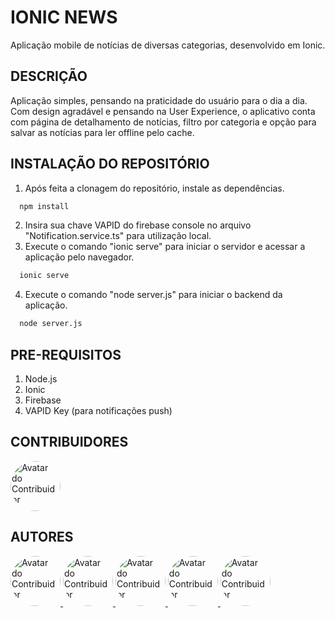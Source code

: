 # IONIC NEWS
Aplicação mobile de notícias de diversas categorias, desenvolvido em Ionic.

## DESCRIÇÃO
Aplicação simples, pensando na praticidade do usuário para o dia a dia. Com design agradável e pensando na User Experience, o aplicativo conta com página de detalhamento de notícias, filtro por categoria e opção para salvar as notícias para ler offline pelo cache.

## INSTALAÇÃO DO REPOSITÓRIO
1. Após feita a clonagem do repositório, instale as dependências.
 ```sh
   npm install
   ```
2. Insira sua chave VAPID do firebase console no arquivo "Notification.service.ts" para utilização local.
3. Execute o comando "ionic serve" para iniciar o servidor e acessar a aplicação pelo navegador.
 ```sh
   ionic serve
   ```
4. Execute o comando "node server.js" para iniciar o backend da aplicação.
 ```sh
   node server.js
   ```

## PRE-REQUISITOS
1. Node.js
2. Ionic
3. Firebase
4. VAPID Key (para notificações push)

## CONTRIBUIDORES 
<a href="https://github.com/HugoDias05"/>
<img src="https://avatars.githubusercontent.com/u/187983727?s=400&v=4" width="80px;" style="border-radius: 50%;" alt="Avatar do Contribuidor"/>
</a>

## AUTORES 
<a href="https://github.com/xamaclt"/>
<img src="https://avatars.githubusercontent.com/u/167829613?v=4" width="80px;" style="border-radius: 50%;" alt="Avatar do Contribuidor"/>
</a>
<a href="https://github.com/b4arbosa"/>
<img src="https://avatars.githubusercontent.com/u/132725279?v=4" width="80px;" style="border-radius: 50%;" alt="Avatar do Contribuidor"/>
</a>
<a href="https://github.com/pedro0923"/>
<img src="https://avatars.githubusercontent.com/u/146780193?v=4" width="80px;" style="border-radius: 50%;" alt="Avatar do Contribuidor"/>
</a>
<a href="https://github.com/pepesipvp"/>
<img src="https://avatars.githubusercontent.com/u/82416197?v=4" width="80px;" style="border-radius: 50%;" alt="Avatar do Contribuidor"/>
</a>
<a href="https://github.com/HugoDias05"/>
<img src="https://avatars.githubusercontent.com/u/187983727?s=400&v=4" width="80px;" style="border-radius: 50%;" alt="Avatar do Contribuidor"/>
</a>